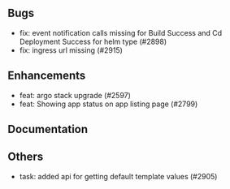 ## Bugs
- fix: event notification calls missing for Build Success and Cd Deployment Success for helm type (#2898)
- fix: ingress url missing (#2915)
## Enhancements
- feat: argo stack upgrade (#2597)
- feat: Showing app status on app listing page (#2799)
## Documentation
## Others
- task: added api for getting default template values (#2905)
